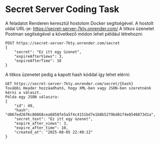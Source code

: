 # Secret Server Coding Task

A feladatot Renderen keresztül hostolom Docker segítségével.
A hostolt oldal URL-je: https://secret-server-7kty.onrender.com/
A titkos üzenetet Postman segítségével a következő módon lehet például létrehozni:
```
POST https://secret-server-7kty.onrender.com/secret
{
    "secret": "Ez itt egy üzenet",
    "expireAfterViews": 3,
    "expireAfterTime": 10
}
```
A titkos üzenetet pedig a kapott hash kóddal így lehet elérni:
```
GET https://secret-server-7kty.onrender.com/secret/{hash}
További Header hozzáadható, hogy XML-ben vagy JSON-ben szeretnénk kérni a választ.
Példa egy JSON válaszra:
{
    "id": 49,
    "hash": "d067ed26f6c80868cea6858fe5a5f4c4151bd7e1b8b5279bd81f4e8546873d1a",
    "secret_text": "Ez itt egy üzenet",
    "expire_after_views": 3,
    "expire_after_time": 10,
    "created_at": "2025-08-05 22:40:12"
}
```
